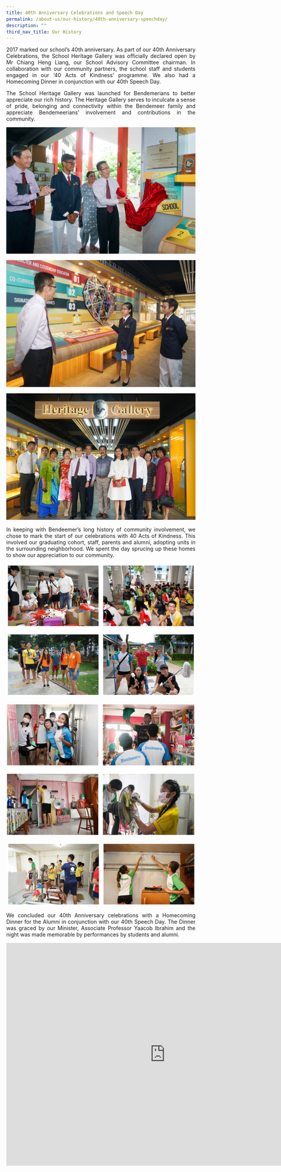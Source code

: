 ```yaml
---
title: 40th Anniversary Celebrations and Speech Day
permalink: /about-us/our-history/40th-anniversary-speechday/
description: ""
third_nav_title: Our History
---
```

<p style="text-align:justify">
2017 marked our school’s 40th anniversary. As part of our 40th Anniversary Celebrations, the School Heritage Gallery was officially declared open by Mr Chiang Heng Liang, our School Advisory Committee chairman. In collaboration with our community partners, the school staff and students engaged in our ‘40 Acts of Kindness’ programme. We also had a Homecoming Dinner in conjunction with our 40th Speech Day.</p>
<p style="text-align:justify">
The School Heritage Gallery was launched for Bendemerians to better appreciate our rich history. The Heritage Gallery serves to inculcate a sense of pride, belonging and connectivity within the Bendemeer family and appreciate Bendemeerians’ involvement and contributions in the community. </p>


![40th Anniversary Celebrations and Speech Day](/images/Aboutus/40th-dinner-01.jpg)

![40th Anniversary Celebrations and Speech Day](/images/Aboutus/40th-dinner-02.jpg)

![40th Anniversary Celebrations and Speech Day](/images/Aboutus/40th-dinner-03.jpg)


<p style="text-align:justify">
In keeping with Bendeemer’s long history of community involvement, we chose to mark the start of our celebrations with 40 Acts of Kindness. This involved our graduating cohort, staff, parents and alumni, adopting units in the surrounding neighborhood. We spent the day sprucing up these homes to show our appreciation to our community.</p>



![40 Acts of Kindness](/images/Aboutus/40th-llp-1.jpg)

![40 Acts of Kindness](/images/Aboutus/40th-llp-2.jpg)

![40 Acts of Kindness](/images/Aboutus/40th-llp-3.jpg)


<p style="text-align:justify">
We concluded our 40th Anniversary celebrations with a Homecoming Dinner for the Alumni in conjunction with our 40th Speech Day. The Dinner was graced by our Minister, Associate Professor Yaacob Ibrahim and the night was made memorable by performances by students and alumni.</p>


<iframe src="https://docs.google.com/presentation/d/e/2PACX-1vR-jAC15Fxosyfs9AD49WEYx22u6Eg6m2TvGZaXSJV6AVADoouTPNC_mWGOfkrgynywwS5pldfxgcZD/embed?start=true&loop=true&delayms=3000" frameborder="0" width="845" height="592" allowfullscreen="true" ></iframe>